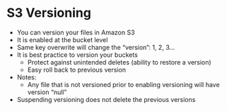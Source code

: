 # S3 Versioning

- You can version your files in Amazon S3
- It is enabled at the bucket level
- Same key overwrite will change the “version”: 1, 2, 3...
- It is best practice to version your buckets
  - Protect against unintended deletes (ability to restore a version)
  - Easy roll back to previous version
- Notes:
  - Any file that is not versioned prior to enabling versioning will
    have version “null”
- Suspending versioning does not delete the previous versions
